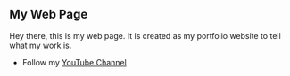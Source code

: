 ## My Web Page

Hey there, this is my web page. It is created as my portfolio website to tell what my work is.

- Follow my [YouTube Channel](https://youtube.com/@abasabtv?si=fqHRtMu0ZM75Ysk7)
